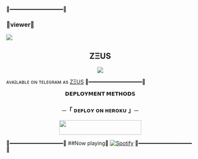 🔰━━━━━━━━━━━━━━━━━🔰
### 🔰viewer🔰

<!--
**BadshahAk/Zeus_Abot** is a ✨ _special_ ✨ repository because its `README.md` (this file) appears on your GitHub profile.


<p align="center">
    <b>ᴠɪsɪᴛᴏʀs</b><br>
 -->    <img align="middle" src="https://profile-counter.glitch.me/BadshahAk/count.svg" />
</p>




<h2 align="center">
   ZΞUS​​​​​
</h2>

<p align="center">
  <img src="https://telegra.ph/file/deb90e3492d0c7a461d1a.jpg">
</p>

ᴀᴠᴀɪʟᴀʙʟᴇ ᴏɴ ᴛᴇʟᴇɢʀᴀᴍ ᴀs [ZΞUS](https://t.me/ZEUS_Abot)
🔰━━━━━━━━━━━━━━━━━🔰



<p align="center">
<b>𝗗𝗘𝗣𝗟𝗢𝗬𝗠𝗘𝗡𝗧 𝗠𝗘𝗧𝗛𝗢𝗗𝗦</b>
</p>

<h3 align="center">
    ─「 ᴅᴇᴩʟᴏʏ ᴏɴ ʜᴇʀᴏᴋᴜ 」─
</h3>

<p align="center"><a href="https://dashboard.heroku.com/new?template=https://github.com/BadshahAk/ZEUS_Abot"> <img src="https://img.shields.io/badge/Deploy%20On%20Heroku-darkred?style=for-the-badge&logo=heroku" width="220" height="38.45"/></a></p>

🔰━━━━━━━━━━━━━━━━━🔰
##Now playing🎵
[![Spotify](https://spotify-readme-3s61yj059-xditya.vercel.app/api/spotify)](https://open.spotify.com/user/on84l0syf9y9m2m84unz4h8uq)
🔰━━━━━━━━━━━━━━━━━🔰

